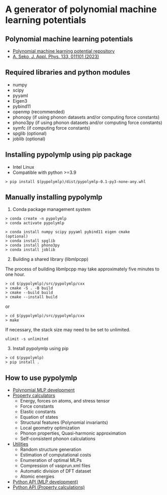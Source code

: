 # A generator of polynomial machine learning potentials

## Polynomial machine learning potentials

- [Polynomial machine learning potential repository](http://cms.mtl.kyoto-u.ac.jp/seko/mlp-repository/index.html)
- [A. Seko, J. Appl. Phys. 133, 011101 (2023)](https://doi.org/10.1063/5.0129045)

## Required libraries and python modules

- numpy
- scipy
- pyyaml
- Eigen3
- pybind11
- openmp (recommended)
- phonopy (if using phonon datasets and/or computing force constants)
- phono3py (if using phonon datasets and/or computing force constants)
- symfc (if computing force constants)
- spglib (optional)
- joblib (optional)

## Installing pypolymlp using pip package

- Intel Linux
- Compatible with python >=3.9

```
> pip install $(pypolymlp)/dist/pypolymlp-0.1-py3-none-any.whl
```

## Manually installing pypolymlp

1. Conda package management system

```
> conda create -n pypolymlp
> conda activate pypolymlp

> conda install numpy scipy pyyaml pybind11 eigen cmake
(optional)
> conda install spglib
> conda install phono3py
> conda install joblib
```

2. Building a shared library (libmlpcpp)

The process of building libmlpcpp may take approximately five minutes to one hour.
```
> cd $(pypolymlp)/src/pypolymlp/cxx
> cmake -S . -B build
> cmake --build build
> cmake --install build
```
or
```
> cd $(pypolymlp)/src/pypolymlp/cxx
> make
```

If necessary, the stack size may need to be set to unlimited.
```
ulimit -s unlimited
```

3. Install pypolymlp using pip

```
> cd $(pypolymlp)
> pip install .
```

## How to use pypolymlp

- [Polynomial MLP development](docs/mlpdev.md)
- [Property calculators](docs/calc.md)
  - Energy, forces on atoms, and stress tensor
  - Force constants
  - Elastic constants
  - Equation of states
  - Structural features (Polynomial invariants)
  - Local geometry optimization
  - Phonon properties, Quasi-harmonic approximation
  - Self-consistent phonon calculations
- [Utilities](docs/utilities.md)
  - Random structure generation
  - Estimation of computational costs
  - Enumeration of optimal MLPs
  - Compression of vasprun.xml files
  - Automatic division of DFT dataset
  - Atomic energies
- [Python API (MLP development)](docs/api_mlpdev.md)
- [Python API (Property calculations)](docs/api_calc.md)
